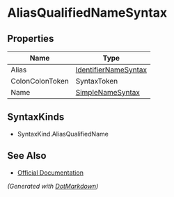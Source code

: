 # AliasQualifiedNameSyntax

## Properties

| Name            | Type                                            |
| --------------- | ----------------------------------------------- |
| Alias           | [IdentifierNameSyntax](IdentifierNameSyntax.md) |
| ColonColonToken | SyntaxToken                                     |
| Name            | [SimpleNameSyntax](SimpleNameSyntax.md)         |

## SyntaxKinds

* SyntaxKind\.AliasQualifiedName

## See Also

* [Official Documentation](https://docs.microsoft.com/en-us/dotnet/api/microsoft.codeanalysis.csharp.syntax.aliasqualifiednamesyntax)


*\(Generated with [DotMarkdown](http://github.com/JosefPihrt/DotMarkdown)\)*